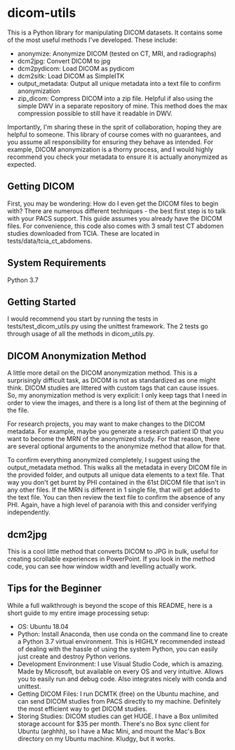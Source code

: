 # dicom-utils
This is a Python library for manipulating DICOM datasets. It contains some of the most useful methods I've developed. These include:
* anonymize: Anonymize DICOM (tested on CT, MRI, and radiographs)
* dcm2jpg: Convert DICOM to jpg
* dcm2pydicom: Load DICOM as pydicom
* dcm2sitk: Load DICOM as SimpleITK
* output_metadata: Output all unique metadata into a text file to confirm anonymization
* zip_dicom: Compress DICOM into a zip file. Helpful if also using the simple DWV in a separate repository of mine. This method does the max compression possible to still have it readable in DWV.

Importantly, I'm sharing these in the sprit of collaboration, hoping they are helpful to someone. This library of course comes with no guarantees, and you assume all responsibility for ensuring they behave as intended. For example, DICOM anonymization is a thorny process, and I would highly recommend you check your metadata to ensure it is actually anonymized as expected.

## Getting DICOM
First, you may be wondering: How do I even get the DICOM files to begin with? There are numerous different techniques - the best first step is to talk with your PACS support. This guide assumes you already have the DICOM files. For convenience, this code also comes with 3 small test CT abdomen studies downloaded from TCIA. These are located in tests/data/tcia_ct_abdomens.

## System Requirements
Python 3.7

## Getting Started
I would recommend you start by running the tests in tests/test_dicom_utils.py using the unittest framework. The 2 tests go through usage of all the methods in dicom_utils.py.

## DICOM Anonymization Method
A little more detail on the DICOM anonymization method. This is a surprisingly difficult task, as DICOM is not as standardized as one might think. DICOM studies are littered with custom tags that can cause issues. So, my anonymization method is very explicit: I only keep tags that I need in order to view the images, and there is a long list of them at the beginning of the file.

For research projects, you may want to make changes to the DICOM metadata. For example, maybe you generate a research patient ID that you want to become the MRN of the anonymized study. For that reason, there are several optional arguments to the anonymize method that allow for that.

To confirm everything anonymized completely, I suggest using the output_metadata method. This walks all the metadata in every DICOM file in the provided folder, and outputs all unique data elements to a text file. That way you don't get burnt by PHI contained in the 61st DICOM file that isn't in any other files. If the MRN is different in 1 single file, that will get added to the text file. You can then review the text file to confirm the absence of any PHI. Again, have a high level of paranoia with this and consider verifying independently.

## dcm2jpg
This is a cool little method that converts DICOM to JPG in bulk, useful for creating scrollable experiences in PowerPoint. If you look in the method code, you can see how window width and levelling actually work.

## Tips for the Beginner
While a full walkthrough is beyond the scope of this README, here is a short guide to my entire image processing setup:
* OS: Ubuntu 18.04
* Python: Install Anaconda, then use conda on the command line to create a Python 3.7 virtual environment. This is HIGHLY recommended instead of dealing with the hassle of using the system Python, you can easily just create and destroy Python verions.
* Development Environment: I use Visual Studio Code, which is amazing. Made by Microsoft, but available on every OS and very intuitive. Allows you to easily run and debug code. Also integrates nicely with conda and unittest.
* Getting DICOM Files: I run DCMTK (free) on the Ubuntu machine, and can send DICOM studies from PACS directly to my machine. Definitely the most efficient way to get DICOM studies.
* Storing Studies: DICOM studies can get HUGE. I have a Box unlimited storage account for $35 per month. There's no Box sync client for Ubuntu (arghhh), so I have a Mac Mini, and mount the Mac's Box directory on my Ubuntu machine. Kludgy, but it works.
